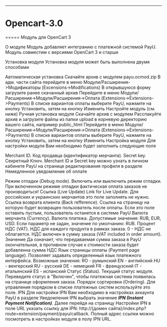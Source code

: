 -------
# Opencart-3.0
=====
Модуль для OpenCart 3

О модуле
Модуль добавляет интегранию с платежной системой PayU. Модуль совместим с версиями OpenCart 3 и старше

Установка модуля
Установка модуля может быть выполнена двумя способами

Автоматическая установка
Скачайте архив с модулем payu.ocmod.zip
В адм. части сайта перейдите в меню Модули/Расширения->Модификаторы (Excensions->Modifications)
В открывшуюся форму загрузите ранее скачанный архив
Перейдите в меню Модули/Расширения->Модули/Расширения->Оплата (Extensions->Extensions->Payments)
В списке вариантов оплаты выберите PayU, нажмите на кнопку Установить, затем на кнопку Изменить
Настройте модуль (см. ниже)
Ручная установка модуля
Скачайте архив с модулем
Расспакуйте архив и загрузите файлы из папки upload в корневую директорию вашего сайта, например public_html
Перейдите в меню Модули/Расширения->Модули/Расширения->Оплата (Extensions->Extensions->Payments)
В списке вариантов оплаты выберите PayU, нажмите на кнопку Установить, затем на кнопку Изменить
Настройка модуля
Для настройки модуля Вам необходимо будет заполнить следующие поля

Merchant ID. Код продавца (идентификатор мерчанта).
Secret key. Секретный Ключ.
Merchant ID и Secret key можно узнать в личном кабинете PayU на странице редактирования профиля в разделе Немедленное уведомление об оплате

Режим отладки (Debug mode). Включить или выключить режим отладки. При включенном режиме отладки фактическая оплата заказов не производиться!
Ссылка (Live Update) Link for Live Update. Для российских и украинских мерчантов это поле заполнять не нужно.
Ссылка возврата клиента (Back refference). Ссылка на страницу на которую будет возвращен пользователь после оплаты. Если это поле оставить пустым, пользователь останется в системе PayU
Валюта мерчанта (Currency). Валюта платежа. Допустимые значения: RUB, EUR, USD. Если параметр не задан, значение по умолчанию: RUB.
Процент НДС (VAT). НДС для каждого продукта в рамках заказа. 0 - НДС не облагается.
НДС включен в сумму заказа (VAT included in order amount). Значение Да означает, что передаваемая сумма заказа в PayU окончательная, в противном случае к стоимости заказа будет добавленна сумма НДС
Язык страницы оплаты (Payment page language). Позволяет задавать определенный язык платежного интерфейса. Возможные значения:
RO - румынский
EN - английский
HU - венгерский
RU - русский
DE - немецкий
FR - французский
IT - итальянский
ES - испанский
Статус (Status). Текущий статус модуля. Переведите статус в "Включен", чтобы платежная система появилась на странице оформления заказа.
Порядок сортировки (Ordering). Для управления порядком в списке платежных систем используйте это поле.
IPN
Для настройки IPN Вам необходимо в настройках аккаунта PayU в разделе Уведомления IPN выбрать значение ***IPN (Instant Payment Notification)***. Далее перейдя на страницу Настройки IPN в поле URL указать ссылку для IPN: http://{домен сайта}/index.php?route=extension/payment/payu/callback. Полный адрес ссылки можно посмотреть в настройках модуля в полу IPN URL.
